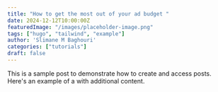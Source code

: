 ```yaml
---
title: "How to get the most out of your ad budget "
date: 2024-12-12T10:00:00Z
featuredImage: "/images/placeholder-image.png"
tags: ["hugo", "tailwind", "example"]
author: 'Slimane M Baghouri'
categories: ["tutorials"]
draft: false
---
```


This is a sample post to demonstrate how to create and access posts.
Here's an example of a with additional content.

